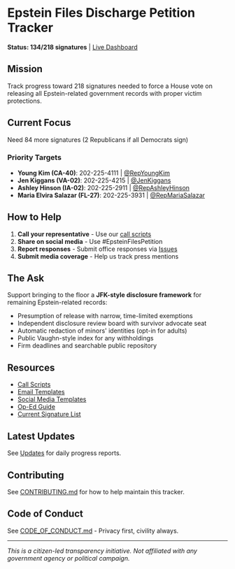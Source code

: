 # Epstein Files Discharge Petition Tracker

**Status: 134/218 signatures** | [Live Dashboard](https://markramm.github.io/Epstein-Transparency)

## Mission
Track progress toward 218 signatures needed to force a House vote on releasing all Epstein-related government records with proper victim protections.

## Current Focus
Need 84 more signatures (2 Republicans if all Democrats sign)

### Priority Targets
- **Young Kim (CA-40)**: 202-225-4111 | [@RepYoungKim](https://twitter.com/RepYoungKim)
- **Jen Kiggans (VA-02)**: 202-225-4215 | [@JenKiggans](https://twitter.com/JenKiggans)
- **Ashley Hinson (IA-02)**: 202-225-2911 | [@RepAshleyHinson](https://twitter.com/RepAshleyHinson)
- **Maria Elvira Salazar (FL-27)**: 202-225-3931 | [@RepMariaSalazar](https://twitter.com/RepMariaSalazar)

## How to Help

1. **Call your representative** - Use our [call scripts](resources/call-scripts.md)
2. **Share on social media** - Use #EpsteinFilesPetition
3. **Report responses** - Submit office responses via [Issues](https://github.com/markramm/Epstein-Transparency/issues/new/choose)
4. **Submit media coverage** - Help us track press mentions

## The Ask

Support bringing to the floor a **JFK-style disclosure framework** for remaining Epstein-related records:
- Presumption of release with narrow, time-limited exemptions
- Independent disclosure review board with survivor advocate seat
- Automatic redaction of minors' identities (opt-in for adults)
- Public Vaughn-style index for any withholdings
- Firm deadlines and searchable public repository

## Resources
- [Call Scripts](resources/call-scripts.md)
- [Email Templates](resources/email-templates.md)
- [Social Media Templates](resources/social-media.md)
- [Op-Ed Guide](resources/op-ed-guide.md)
- [Current Signature List](data/signatures.json)

## Latest Updates
See [Updates](updates/) for daily progress reports.

## Contributing
See [CONTRIBUTING.md](CONTRIBUTING.md) for how to help maintain this tracker.

## Code of Conduct
See [CODE_OF_CONDUCT.md](CODE_OF_CONDUCT.md) - Privacy first, civility always.

---
*This is a citizen-led transparency initiative. Not affiliated with any government agency or political campaign.*